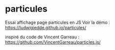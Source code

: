 # particules
Essai affichage page particules en JS
Voir la démo : https://ludwigjedde.github.io/particules/

inspiré du code de Vincent Garreau : https://github.com/VincentGarreau/particles.js/
